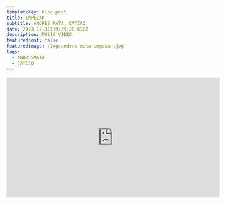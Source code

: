 ```yaml
---
templateKey: blog-post
title: EMPEZAR
subtitle: ANDRÉS MATA, CAYIAO
date: 2023-12-31T19:39:30.632Z
description: MUSIC VIDEO
featuredpost: false
featuredimage: /img/andres-mata-empezar.jpg
tags:
  - ANDRESMATA
  - CAYIAO
---
```

<iframe width="560" height="315" src="https://www.youtube.com/embed/pgS-gnEcFes?si=zo3ltw9FknJJkDJr" title="YouTube video player" frameborder="0" allow="accelerometer; autoplay; clipboard-write; encrypted-media; gyroscope; picture-in-picture; web-share" allowfullscreen></iframe>